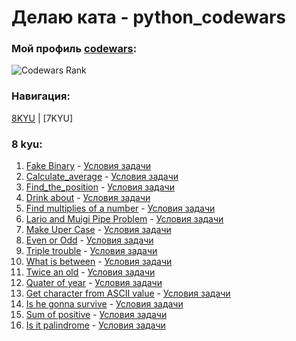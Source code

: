 # Делаю ката - python_codewars
### Мой профиль [codewars](https://www.codewars.com/users/evgenyelagin):

![Codewars Rank](https://www.codewars.com/users/evgenyelagin/badges/large)

### Навигация:

[8KYU](https://github.com/evgenyelagin/python_codewars#8-kyu) | [7KYU]
### 8 kyu:
1. [Fake Binary](https://github.com/evgenyelagin/python_codewars/blob/main/8KYU/fake_binary.py) - [Условия задачи](https://www.codewars.com/kata/57eae65a4321032ce000002d)
2. [Calculate_average](https://github.com/evgenyelagin/python_codewars/blob/main/8KYU/calculate_average.py) - [Условия задачи](https://www.codewars.com/kata/57a2013acf1fa5bfc4000921)
3. [Find_the_position](https://github.com/evgenyelagin/python_codewars/blob/main/8KYU/find_the_position.py) - [Условия задачи](https://www.codewars.com/kata/5808e2006b65bff35500008f)
4. [Drink about](https://github.com/evgenyelagin/python_codewars/blob/main/8KYU/drink_about.py) - [Условия задачи](https://www.codewars.com/kata/56170e844da7c6f647000063)
5. [Find multiplies of a number](https://github.com/evgenyelagin/python_codewars/blob/main/8KYU/find_multiples_of_a_number.py) - [Условия задачи](https://www.codewars.com/kata/58ca658cc0d6401f2700045f)
6. [Lario and Muigi Pipe Problem](https://github.com/evgenyelagin/python_codewars/blob/main/8KYU/lario_and_muigi_pipe_problem.py) - [Условия задачи](https://www.codewars.com/kata/56b29582461215098d00000f)
7. [Make Uper Case](https://github.com/evgenyelagin/python_codewars/blob/main/8KYU/make_upper_case.py) - [Условия задачи](https://www.codewars.com/kata/57a0556c7cb1f31ab3000ad7)
8. [Even or Odd](https://github.com/evgenyelagin/python_codewars/blob/main/8KYU/even_or_odd.py) - [Условия задачи](https://www.codewars.com/kata/53da3dbb4a5168369a0000fe)
9. [Triple trouble](https://github.com/evgenyelagin/python_codewars/blob/main/8KYU/triple_trouble.py) - [Условия задачи](https://www.codewars.com/kata/5704aea738428f4d30000914)
10. [What is between](https://github.com/evgenyelagin/python_codewars/blob/main/8KYU/what_is_between.py) - [Условия задачи](https://www.codewars.com/kata/55ecd718f46fba02e5000029)
11. [Twice an old](https://github.com/evgenyelagin/python_codewars/blob/main/8KYU/twice_an_old.py) - [Условия задачи](https://www.codewars.com/kata/5b853229cfde412a470000d0)
12. [Quater of year](https://github.com/evgenyelagin/python_codewars/blob/main/8KYU/quater_of_the_year.py) - [Условия задачи](https://www.codewars.com/kata/5ce9c1000bab0b001134f5af)
13. [Get character from ASCII value](https://github.com/evgenyelagin/python_codewars/blob/main/8KYU/get_character_from_ASCII_value.py) - [Условия задачи](https://www.codewars.com/kata/55ad04714f0b468e8200001c)
14. [Is he gonna survive](https://github.com/evgenyelagin/python_codewars/blob/main/8KYU/is_he_gonna_survive.py) - [Условия задачи](https://www.codewars.com/kata/59ca8246d751df55cc00014c)
15. [Sum of positive](https://github.com/evgenyelagin/python_codewars/blob/main/8KYU/sum_of_positive.py) - [Условия задачи](https://www.codewars.com/kata/5715eaedb436cf5606000381)
16. [Is it palindrome]() - [Условия задачи](https://www.codewars.com/kata/57a1fd2ce298a731b20006a4)


